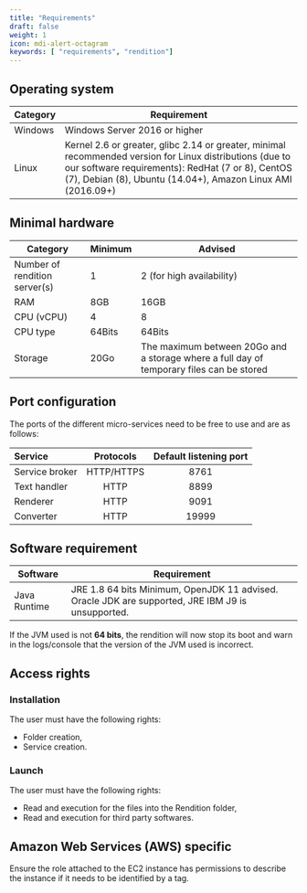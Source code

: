 ```yaml
---
title: "Requirements"
draft: false
weight: 1
icon: mdi-alert-octagram
keywords: [ "requirements", "rendition"]
---
```


## Operating system

| Category | Requirement                                                                                                                                                                                                                 |
| -------- | --------------------------------------------------------------------------------------------------------------------------------------------------------------------------------------------------------------------------- |
| Windows  | Windows Server 2016 or higher                                                                                                                                                                                               |
| Linux    | Kernel 2.6 or greater, glibc 2.14 or greater, minimal recommended version for Linux distributions (due to our software requirements): RedHat (7 or 8), CentOS (7), Debian (8), Ubuntu (14.04+), Amazon Linux AMI (2016.09+) |

## Minimal hardware

| Category                      | Minimum | Advised                                                                                  |
| ----------------------------- | ------- | ---------------------------------------------------------------------------------------- |
| Number of rendition server(s) | 1       | 2 (for high availability)                                                                |
| RAM                           | 8GB     | 16GB                                                                                     |
| CPU (vCPU)                    | 4       | 8                                                                                        |
| CPU type                      | 64Bits  | 64Bits                                                                                   |
| Storage                       | 20Go    | The maximum between 20Go and a storage where a full day of temporary files can be stored |

## Port configuration

The ports of the different micro-services need to be free to use and are as follows:

| Service              | Protocols  | Default listening port |
| :------------------- | :--------: | :--------------------: |
| Service broker       | HTTP/HTTPS |                   8761 |
| Text handler         |    HTTP    |                   8899 |
| Renderer             |    HTTP    |                   9091 |
| Converter            |    HTTP    |                  19999 |

## Software requirement

| Software                        | Requirement                                                                                                                                               |
| ------------------------------- | --------------------------------------------------------------------------------------------------------------------------------------------------------- |
| Java Runtime                    | JRE 1.8 64 bits Minimum, OpenJDK 11 advised. Oracle JDK are supported, JRE IBM J9 is unsupported.                                                         |

If the JVM used is not **64 bits**, the rendition will now stop its boot and
warn in the logs/console that the version of the JVM used is incorrect.

## Access rights

### Installation

The user must have the following rights:
* Folder creation,
* Service creation.

### Launch

The user must have the following rights:
* Read and execution for the files into the Rendition folder, 
* Read and execution for third party softwares.

## Amazon Web Services (AWS) specific

Ensure the role attached to the EC2 instance has permissions to describe the instance if it needs to be identified by a 
tag.